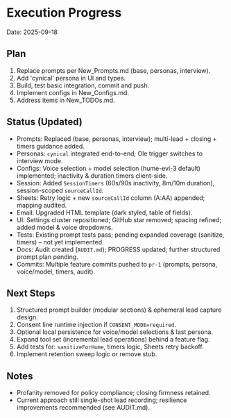 # Execution Progress

Date: 2025-09-18

## Plan

1. Replace prompts per New_Prompts.md (base, personas, interview).
2. Add 'cynical' persona in UI and types.
3. Build, test basic integration, commit and push.
4. Implement configs in New_Configs.md.
5. Address items in New_TODOs.md.

## Status (Updated)

- Prompts: Replaced (base, personas, interview); multi-lead + closing + timers guidance added.
- Personas: `cynical` integrated end-to-end; Ole trigger switches to interview mode.
- Configs: Voice selection + model selection (hume-evi-3 default) implemented; inactivity & duration timers client-side.
- Session: Added `SessionTimers` (60s/90s inactivity, 8m/10m duration), session-scoped `sourceCallId`.
- Sheets: Retry logic + new `sourceCallId` column (A:AA) appended; mapping audited.
- Email: Upgraded HTML template (dark styled, table of fields).
- UI: Settings cluster repositioned; GitHub star removed; spacing refined; added model & voice dropdowns.
- Tests: Existing prompt tests pass; pending expanded coverage (sanitize, timers) – not yet implemented.
- Docs: Audit created (`AUDIT.md`); PROGRESS updated; further structured prompt plan pending.
- Commits: Multiple feature commits pushed to `pr-1` (prompts, persona, voice/model, timers, audit).

## Next Steps

1. Structured prompt builder (modular sections) & ephemeral lead capture design.
2. Consent line runtime injection if `CONSENT_MODE=required`.
3. Optional local persistence for voice/model selections & last persona.
4. Expand tool set (incremental lead operations) behind a feature flag.
5. Add tests for: `sanitizeForHume`, timers logic, Sheets retry backoff.
6. Implement retention sweep logic or remove stub.

## Notes

- Profanity removed for policy compliance; closing firmness retained.
- Current approach still single-shot lead recording; resilience improvements recommended (see AUDIT.md).
